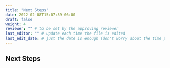 ```yaml
---
title: "Next Steps"
date: 2022-02-08T15:07:59-06:00
draft: false
weight: 4
reviewer: "" # to be set by the approving reviewer
last_editor: "" # update each time the file is edited
last_edit_date: # just the date is enough (don't worry about the time portion)
---
```


## Next Steps